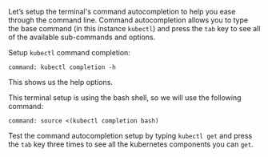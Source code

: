 Let’s setup the terminal's command autocompletion to help you ease through the command line.  Command autocompletion allows you to type the base command (in this instance `kubectl`) and press the `tab` key to see all of the available sub-commands and options.

Setup `kubectl` command completion:

```terminal:execute
command: kubectl completion -h
```

This shows us the help options.

This terminal setup is using the bash shell, so we will use the following command:

```terminal:execute
command: source <(kubectl completion bash)
```

Test the command autocompletion setup by typing `kubectl get` and press the `tab` key three times to see all the kubernetes components you can `get`.
